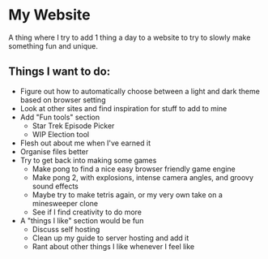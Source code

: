 # My Website

A thing where I try to add 1 thing a day to a website to try to slowly make something fun and unique.

## Things I want to do:

- Figure out how to automatically choose between a light and dark theme based on browser setting
- Look at other sites and find inspiration for stuff to add to mine
- Add "Fun tools" section
    - Star Trek Episode Picker
    - WIP Election tool
- Flesh out about me when I've earned it
- Organise files better
- Try to get back into making some games
    - Make pong to find a nice easy browser friendly game engine
    - Make pong 2, with explosions, intense camera angles, and groovy sound effects
    - Maybe try to make tetris again, or my very own take on a minesweeper clone
    - See if I find creativity to do more
- A "things I like" section would be fun
    - Discuss self hosting
    - Clean up my guide to server hosting and add it
    - Rant about other things I like whenever I feel like
